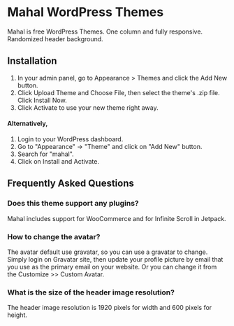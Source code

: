 Mahal WordPress Themes
===

Mahal is free WordPress Themes. One column and fully responsive. Randomized header background.

Installation
---------------

1. In your admin panel, go to Appearance > Themes and click the Add New button.
2. Click Upload Theme and Choose File, then select the theme's .zip file. Click Install Now.
3. Click Activate to use your new theme right away.

#### Alternatively,

1. Login to your WordPress dashboard.
2. Go to "Appearance" -> "Theme" and click on "Add New" button.
3. Search for "mahal".
4. Click on Install and Activate.

Frequently Asked Questions
---------------

### Does this theme support any plugins?
Mahal includes support for WooCommerce and for Infinite Scroll in Jetpack.

###  How to change the avatar?
The avatar default use gravatar, so you can use a gravatar to change. Simply login on Gravatar site, then update your profile picture by email that you use as the primary email on your website. Or you can change it from the Customize >> Custom Avatar.

###  What is the size of the header image resolution?
The header image resolution is 1920 pixels for width and 600 pixels for height.